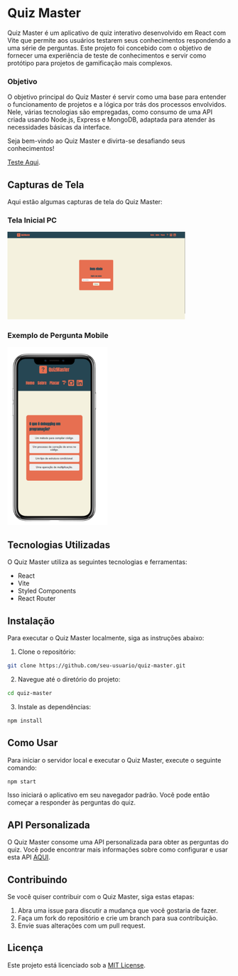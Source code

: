
# Quiz Master

Quiz Master é um aplicativo de quiz interativo desenvolvido em React com Vite que permite aos usuários testarem seus conhecimentos respondendo a uma série de perguntas. Este projeto foi concebido com o objetivo de fornecer uma experiência de teste de conhecimentos e servir como protótipo para projetos de gamificação mais complexos.

### Objetivo

O objetivo principal do Quiz Master é servir como uma base para entender o funcionamento de projetos e a lógica por trás dos processos envolvidos. Nele, várias tecnologias são empregadas, como consumo de uma API criada usando Node.js, Express e MongoDB, adaptada para atender às necessidades básicas da interface.

Seja bem-vindo ao Quiz Master e divirta-se desafiando seus conhecimentos!

[Teste Aqui](https://quiz-master-react.vercel.app/).

## Capturas de Tela

Aqui estão algumas capturas de tela do Quiz Master:

### Tela Inicial PC 

<img src="./src/assets/PC.png" alt="Tela Inicial" width="400"/>

### Exemplo de Pergunta Mobile

<img src="./src/assets/CEL.png" alt="Exemplo de Pergunta" height="400"/>

## Tecnologias Utilizadas

O Quiz Master utiliza as seguintes tecnologias e ferramentas:

- React
- Vite
- Styled Components
- React Router

## Instalação

Para executar o Quiz Master localmente, siga as instruções abaixo:

1. Clone o repositório:

```bash
git clone https://github.com/seu-usuario/quiz-master.git
```

2. Navegue até o diretório do projeto:

```bash
cd quiz-master
```

3. Instale as dependências:

```bash
npm install
```

## Como Usar

Para iniciar o servidor local e executar o Quiz Master, execute o seguinte comando:

```bash
npm start
```

Isso iniciará o aplicativo em seu navegador padrão. Você pode então começar a responder às perguntas do quiz.

## API Personalizada

O Quiz Master consome uma API personalizada para obter as perguntas do quiz. Você pode encontrar mais informações sobre como configurar e usar esta API [AQUI](https://github.com/Thiagof2755/QuizMaster-API-NodeJS).

## Contribuindo

Se você quiser contribuir com o Quiz Master, siga estas etapas:

1. Abra uma issue para discutir a mudança que você gostaria de fazer.
2. Faça um fork do repositório e crie um branch para sua contribuição.
3. Envie suas alterações com um pull request.

## Licença

Este projeto está licenciado sob a [MIT License](LICENSE).

